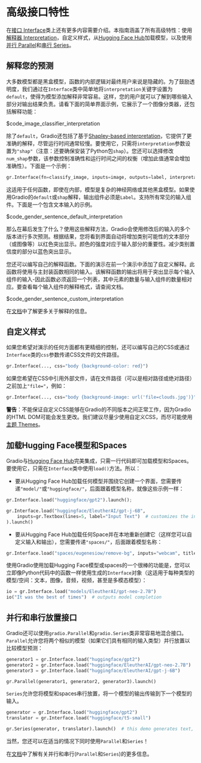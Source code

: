 # 高级接口特性

在[接口 Interface](https://gradio.app/docs#interface)类上还有更多内容需要介绍。本指南涵盖了所有高级特性：使用[解释器 Interpretation](https://gradio.app/docs#interpretation)，自定义样式，从[Hugging Face Hub](https://hf.co)加载模型，以及使用[并行 Parallel](https://gradio.app/docs#parallel)和[串行 Series](https://gradio.app/docs#series)。

## 解释您的预测

大多数模型都是黑盒模型，函数的内部逻辑对最终用户来说是隐藏的。为了鼓励透明度，我们通过在`Interface`类中简单地将`interpretation`关键字设置为`default`，使得为模型添加解释非常容易。这样，您的用户就可以了解到哪些输入部分对输出结果负责。请看下面的简单界面示例，它展示了一个图像分类器，还包括解释功能：

$code_image_classifier_interpretation


除了`default`，Gradio还包括了基于[Shapley-based interpretation](https://christophm.github.io/interpretable-ml-book/shap.html)，它提供了更准确的解释，尽管运行时间通常较慢。要使用它，只需将`interpretation`参数设置为`"shap"`（注意：还要确保安装了Python包`shap`）。您还可以选择修改`num_shap`参数，该参数控制准确性和运行时间之间的权衡（增加此值通常会增加准确性）。下面是一个示例：

```python
gr.Interface(fn=classify_image, inputs=image, outputs=label, interpretation="shap", num_shap=5).launch()
```

这适用于任何函数，即使在内部，模型是复杂的神经网络或其他黑盒模型。如果使用Gradio的`default`或`shap`解释，输出组件必须是`Label`。支持所有常见的输入组件。下面是一个包含文本输入的示例。

$code_gender_sentence_default_interpretation

那么在幕后发生了什么？使用这些解释方法，Gradio会使用修改后的输入的多个版本进行多次预测。根据结果，您将看到界面自动将增加类别可能性的文本部分（或图像等）以红色突出显示。颜色的强度对应于输入部分的重要性。减少类别置信度的部分以蓝色突出显示。

您还可以编写自己的解释函数。下面的演示在前一个演示中添加了自定义解释。此函数将使用与主封装函数相同的输入。该解释函数的输出将用于突出显示每个输入组件的输入-因此函数必须返回一个列表，其中元素的数量与输入组件的数量相对应。要查看每个输入组件的解释格式，请查阅文档。

$code_gender_sentence_custom_interpretation

在[文档](https://gradio.app/docs#interpretation)中了解更多关于解释的信息。

## 自定义样式

如果您希望对演示的任何方面都有更精细的控制，还可以编写自己的CSS或通过`Interface`类的`css`参数传递CSS文件的文件路径。

```python
gr.Interface(..., css="body {background-color: red}")
```

如果您希望在CSS中引用外部文件，请在文件路径（可以是相对路径或绝对路径）之前加上`"file="`，例如：

```python
gr.Interface(..., css="body {background-image: url('file=clouds.jpg')}")
```

**警告**：不能保证自定义CSS能够在Gradio的不同版本之间正常工作，因为Gradio的HTML DOM可能会发生更改。我们建议尽量少使用自定义CSS，而尽可能使用[主题 Themes](/theming-guide/)。

## 加载Hugging Face模型和Spaces

Gradio与[Hugging Face Hub](https://hf.co)完美集成，只需一行代码即可加载模型和Spaces。要使用它，只需在`Interface`类中使用`load()`方法。所以：

- 要从Hugging Face Hub加载任何模型并围绕它创建一个界面，您需要传递`"model/"`或`"huggingface/"`，后面跟着模型名称，就像这些示例一样：

```python
gr.Interface.load("huggingface/gpt2").launch();
```

```python
gr.Interface.load("huggingface/EleutherAI/gpt-j-6B", 
    inputs=gr.Textbox(lines=5, label="Input Text")  # customizes the input component
).launch()
```

- 要从Hugging Face Hub加载任何Space并在本地重新创建它（这样您可以自定义输入和输出），您需要传递`"spaces/"`，后面跟着模型名称：

```python
gr.Interface.load("spaces/eugenesiow/remove-bg", inputs="webcam", title="Remove your webcam background!").launch()
```

使用Gradio使用加载Hugging Face模型或spaces的一个很棒的功能是，您可以立即像Python代码中的函数一样使用生成的`Interface`对象（这适用于每种类型的模型/空间：文本，图像，音频，视频，甚至是多模态模型）：

```python
io = gr.Interface.load("models/EleutherAI/gpt-neo-2.7B")
io("It was the best of times")  # outputs model completion
```

## 并行和串行放置接口

Gradio还可以使用`gradio.Parallel`和`gradio.Series`类非常容易地混合接口。`Parallel`允许您将两个相似的模型（如果它们具有相同的输入类型）并行放置以比较模型预测：

```python
generator1 = gr.Interface.load("huggingface/gpt2")
generator2 = gr.Interface.load("huggingface/EleutherAI/gpt-neo-2.7B")
generator3 = gr.Interface.load("huggingface/EleutherAI/gpt-j-6B")

gr.Parallel(generator1, generator2, generator3).launch()
```

`Series`允许您将模型和spaces串行放置，将一个模型的输出传输到下一个模型的输入。

```python
generator = gr.Interface.load("huggingface/gpt2")
translator = gr.Interface.load("huggingface/t5-small")

gr.Series(generator, translator).launch()  # this demo generates text, then translates it to German, and outputs the final result.
```

当然，您还可以在适当的情况下同时使用`Parallel`和`Series`！

在[文档](https://gradio.app/docs#parallel)中了解有关并行和串行(`Parallel`和`Series`)的更多信息。